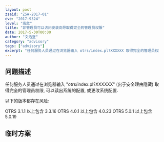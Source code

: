 ```yaml
---
layout: post
zsaid: "ZSA-2017-01"
cve: "2017-9324"
level: "高危"
title: "非管理员可以访问安装向导取得完全的管理员权限"
date: 2017-5-30T00:00
author: "文浩坚"
category: "advisory"
tags: ["advisory"]
excerpt: "任何服务人员通过在浏览器输入 otrs/index.pl?XXXXXX 取得完全的管理员权限, 可以读出系统的配置, 或更改系统配置."
---
```


## 问题描述

任何服务人员通过在浏览器输入 "otrs/index.pl?XXXXXX" (出于安全理由隐藏) 取得完全的管理员权限, 可以读出系统的配置, 或更改系统配置.

以下的版本都存在风险:

OTRS 3.1.1 以上包含 3.3.16
OTRS 4.0.1 以上包含 4.0.23
OTRS 5.0.1 以上包含 5.0.19

## 临时方案
